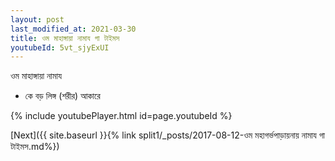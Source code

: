 ```yaml
---
layout: post
last_modified_at: 2021-03-30
title: ওম মাহাঙ্গায়া নামায গা টাইমস
youtubeId: 5vt_sjyExUI
---
```

 
 
 ওম মাহাঙ্গায়া নামায  
 
 -  কে বড় লিঙ্গ (শরীর) আকারে 
 
  
 
  
 
 
 
 
 
 


{% include youtubePlayer.html id=page.youtubeId %}
 
[Next]({{ site.baseurl }}{% link  split1/_posts/2017-08-12-ওম মহাগর্ভপাড়ায়নায় নামায গা টাইমস.md%})
 
